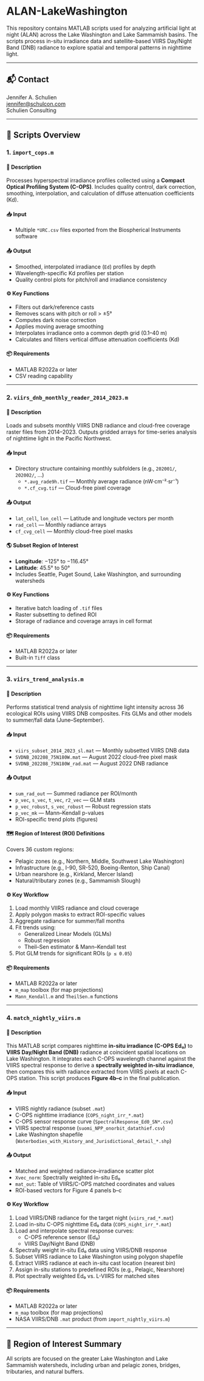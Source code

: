 # ALAN-LakeWashington

This repository contains MATLAB scripts used for analyzing artificial light at night (ALAN) across the Lake Washington and Lake Sammamish basins. The scripts process in-situ irradiance data and satellite-based VIIRS Day/Night Band (DNB) radiance to explore spatial and temporal patterns in nighttime light.

---

## 📬 Contact

Jennifer A. Schulien  
[jennifer@schulcon.com](mailto:jennifer@schulcon.com)  
Schulien Consulting

---

## 📁 Scripts Overview

### 1. `import_cops.m`

#### 📌 Description
Processes hyperspectral irradiance profiles collected using a **Compact Optical Profiling System (C-OPS)**. Includes quality control, dark correction, smoothing, interpolation, and calculation of diffuse attenuation coefficients (Kd).

#### 📥 Input
- Multiple `*URC.csv` files exported from the Biospherical Instruments software

#### 📤 Output
- Smoothed, interpolated irradiance (`Ed`) profiles by depth
- Wavelength-specific Kd profiles per station
- Quality control plots for pitch/roll and irradiance consistency

#### ⚙️ Key Functions
- Filters out dark/reference casts
- Removes scans with pitch or roll > ±5°
- Computes dark noise correction
- Applies moving average smoothing
- Interpolates irradiance onto a common depth grid (0.1–40 m)
- Calculates and filters vertical diffuse attenuation coefficients (Kd)

#### 📦 Requirements
- MATLAB R2022a or later
- CSV reading capability

---

### 2. `viirs_dnb_monthly_reader_2014_2023.m`

#### 📌 Description
Loads and subsets monthly VIIRS DNB radiance and cloud-free coverage raster files from 2014–2023. Outputs gridded arrays for time-series analysis of nighttime light in the Pacific Northwest.

#### 📥 Input
- Directory structure containing monthly subfolders (e.g., `202001/`, `202002/`, ...)
  - `*.avg_rade9h.tif` — Monthly average radiance (nW·cm⁻²·sr⁻¹)
  - `*.cf_cvg.tif` — Cloud-free pixel coverage

#### 📤 Output
- `lat_cell`, `lon_cell` — Latitude and longitude vectors per month
- `rad_cell` — Monthly radiance arrays
- `cf_cvg_cell` — Monthly cloud-free pixel masks

#### 🌎 Subset Region of Interest
- **Longitude**: −125° to −116.45°
- **Latitude**: 45.5° to 50°
- Includes Seattle, Puget Sound, Lake Washington, and surrounding watersheds

#### ⚙️ Key Functions
- Iterative batch loading of `.tif` files
- Raster subsetting to defined ROI
- Storage of radiance and coverage arrays in cell format

#### 📦 Requirements
- MATLAB R2022a or later
- Built-in `Tiff` class

---

### 3. `viirs_trend_analysis.m`

#### 📌 Description
Performs statistical trend analysis of nighttime light intensity across 36 ecological ROIs using VIIRS DNB composites. Fits GLMs and other models to summer/fall data (June–September).

#### 📥 Input
- `viirs_subset_2014_2023_sl.mat` — Monthly subsetted VIIRS DNB data
- `SVDNB_202208_75N180W.mat` — August 2022 cloud-free pixel mask
- `SVDNB_202208_75N180W_rad.mat` — August 2022 DNB radiance

#### 📤 Output
- `sum_rad_out` — Summed radiance per ROI/month
- `p_vec`, `s_vec`, `t_vec`, `r2_vec` — GLM stats
- `p_vec_robust`, `s_vec_robust` — Robust regression stats
- `p_vec_mk` — Mann–Kendall p-values
- ROI-specific trend plots (figures)

#### 🗺️ Region of Interest (ROI) Definitions
Covers 36 custom regions:
- Pelagic zones (e.g., Northern, Middle, Southwest Lake Washington)
- Infrastructure (e.g., I-90, SR-520, Boeing-Renton, Ship Canal)
- Urban nearshore (e.g., Kirkland, Mercer Island)
- Natural/tributary zones (e.g., Sammamish Slough)

#### ⚙️ Key Workflow
1. Load monthly VIIRS radiance and cloud coverage
2. Apply polygon masks to extract ROI-specific values
3. Aggregate radiance for summer/fall months
4. Fit trends using:
   - Generalized Linear Models (GLMs)
   - Robust regression
   - Theil–Sen estimator & Mann–Kendall test
5. Plot GLM trends for significant ROIs (`p ≤ 0.05`)

#### 📦 Requirements
- MATLAB R2022a or later
- `m_map` toolbox (for map projections)
- `Mann_Kendall.m` and `TheilSen.m` functions

---

### 4. `match_nightly_viirs.m`

#### 📌 Description
This MATLAB script compares nighttime **in-situ irradiance (C-OPS Ed₀)** to **VIIRS Day/Night Band (DNB)** radiance at coincident spatial locations on Lake Washington. It integrates each C-OPS wavelength channel against the VIIRS spectral response to derive a **spectrally weighted in-situ irradiance**, then compares this with radiance extracted from VIIRS pixels at each C-OPS station. This script produces **Figure 4b–c** in the final publication.

#### 📥 Input
- VIIRS nightly radiance (subset `.mat`)  
- C-OPS nighttime irradiance (`COPS_night_irr_*.mat`)  
- C-OPS sensor response curve (`SpectralResponse_Ed0_SN*.csv`)  
- VIIRS spectral response (`suomi_NPP_onorbit_datathief.csv`)  
- Lake Washington shapefile (`Waterbodies_with_History_and_Jurisdictional_detail_*.shp`)  

#### 📤 Output
- Matched and weighted radiance–irradiance scatter plot  
- `Xvec_norm`: Spectrally weighted in-situ Ed₀  
- `mat_out`: Table of VIIRS/C-OPS matched coordinates and values  
- ROI-based vectors for Figure 4 panels b–c

#### ⚙️ Key Workflow
1. Load VIIRS/DNB radiance for the target night (`viirs_rad_*.mat`)
2. Load in-situ C-OPS nighttime Ed₀ data (`COPS_night_irr_*.mat`)
3. Load and interpolate spectral response curves:
   - C-OPS reference sensor (Ed₀)
   - VIIRS Day/Night Band (DNB)
4. Spectrally weight in-situ Ed₀ data using VIIRS/DNB response
5. Subset VIIRS radiance to Lake Washington using polygon shapefile
6. Extract VIIRS radiance at each in-situ cast location (nearest bin)
7. Assign in-situ stations to predefined ROIs (e.g., Pelagic, Nearshore)
8. Plot spectrally weighted Ed₀ vs. L-VIIRS for matched sites

#### 📦 Requirements
- MATLAB R2022a or later
- `m_map` toolbox (for map projections)
- NASA VIIRS/DNB `.mat` product (from `import_nightly_viirs.m`)

---

## 🧭 Region of Interest Summary

All scripts are focused on the greater Lake Washington and Lake Sammamish watersheds, including urban and pelagic zones, bridges, tributaries, and natural buffers.

